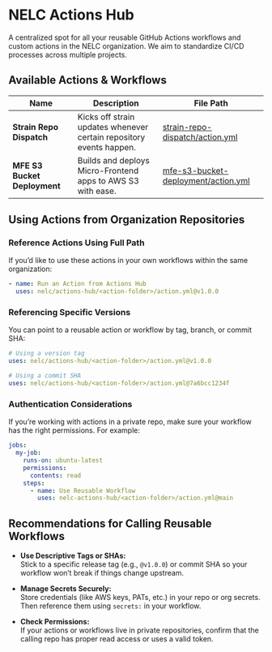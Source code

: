 # NELC Actions Hub

A centralized spot for all your reusable GitHub Actions workflows and custom actions in the NELC organization. We aim to standardize CI/CD processes across multiple projects.

## Available Actions & Workflows

| Name                         | Description                                                          | File Path                                                       |
|------------------------------|----------------------------------------------------------------------|-----------------------------------------------------------------|
| **Strain Repo Dispatch**     | Kicks off strain updates whenever certain repository events happen.  | [strain-repo-dispatch/action.yml](strain-repo-dispatch/action.yml) |
| **MFE S3 Bucket Deployment** | Builds and deploys Micro-Frontend apps to AWS S3 with ease.          | [mfe-s3-bucket-deployment/action.yml](mfe-s3-bucket-deployment/action.yml) |

## Using Actions from Organization Repositories

### Reference Actions Using Full Path

If you’d like to use these actions in your own workflows within the same organization:

```yaml
- name: Run an Action from Actions Hub
  uses: nelc/actions-hub/<action-folder>/action.yml@v1.0.0
```

### Referencing Specific Versions

You can point to a reusable action or workflow by tag, branch, or commit SHA:

```yaml
# Using a version tag
uses: nelc/actions-hub/<action-folder>/action.yml@v1.0.0

# Using a commit SHA
uses: nelc/actions-hub/<action-folder>/action.yml@7a6bcc1234f
```

### Authentication Considerations

If you’re working with actions in a private repo, make sure your workflow has the right permissions. For example:

```yaml
jobs:
  my-job:
    runs-on: ubuntu-latest
    permissions:
      contents: read
    steps:
      - name: Use Reusable Workflow
        uses: nelc-actions-hub/<action-folder>/action.yml@main
```

## Recommendations for Calling Reusable Workflows

- **Use Descriptive Tags or SHAs:**  
  Stick to a specific release tag (e.g., `@v1.0.0`) or commit SHA so your workflow won’t break if things change upstream.

- **Manage Secrets Securely:**  
  Store credentials (like AWS keys, PATs, etc.) in your repo or org secrets. Then reference them using `secrets:` in your workflow.

- **Check Permissions:**  
  If your actions or workflows live in private repositories, confirm that the calling repo has proper read access or uses a valid token.